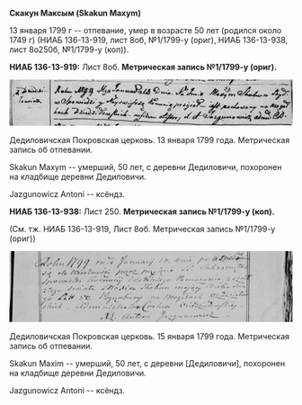 **Скакун Максым (Skakun Maxym)**

13 января 1799 г -- отпевание, умер в возрасте 50 лет (родился около
1749 г) (НИАБ 136-13-919, лист 8об, №1/1799-у (ориг), НИАБ 136-13-938,
лист 8о250б, №1/1799-у (коп)).

**НИАБ 136-13-919:** Лист 8об. **Метрическая запись №1/1799-у (ориг).**

![](./media/12abc9e84212cdfc013116a2dc8bf9690b4b2b60.png)

Дедиловичская Покровская церковь. 13 января 1799 года. Метрическая
запись об отпевании.

Skakun Maxym -- умерший, 50 лет, с деревни Дедиловичи, похоронен на
кладбище деревни Дедиловичи.

Jazgunowicz Antoni -- ксёндз.

**НИАБ 136-13-938:** Лист 250. **Метрическая запись №1/1799-у (коп).**

(См. тж. НИАБ 136-13-919, Лист 8об. Метрическая запись №1/1799-у (ориг))

![](./media/887c9960921e3402f3f58a143c8b74ff559f4b2b.png)

Дедиловичская Покровская церковь. 15 января 1799 года. Метрическая
запись об отпевании.

Skakun Maxim -- умерший, 50 лет, с деревни \[Дедиловичи\], похоронен на
кладбище деревни Дедиловичи.

Jazgunowicz Antoni -- ксёндз.
